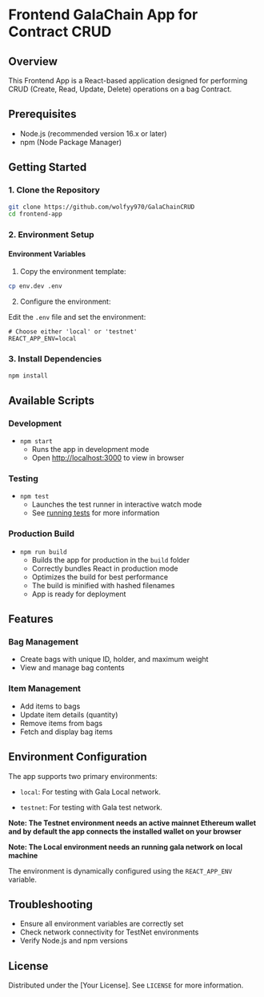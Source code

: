 # Frontend GalaChain App for Contract CRUD

## Overview

This Frontend App is a React-based application designed for performing CRUD (Create, Read, Update, Delete) operations on a bag Contract. 

## Prerequisites

- Node.js (recommended version 16.x or later)
- npm (Node Package Manager)

## Getting Started

### 1. Clone the Repository

```bash
git clone https://github.com/wolfyy970/GalaChainCRUD
cd frontend-app
```

### 2. Environment Setup

#### Environment Variables

1. Copy the environment template:

```bash
cp env.dev .env
```

2. Configure the environment:

Edit the `.env` file and set the environment:

```env
# Choose either 'local' or 'testnet'
REACT_APP_ENV=local
```

### 3. Install Dependencies

```bash
npm install
```

## Available Scripts

### Development

- `npm start`
  - Runs the app in development mode
  - Open [http://localhost:3000](http://localhost:3000) to view in browser
  

### Testing

- `npm test`
  - Launches the test runner in interactive watch mode
  - See [running tests](https://facebook.github.io/create-react-app/docs/running-tests) for more information

### Production Build

- `npm run build`
  - Builds the app for production in the `build` folder
  - Correctly bundles React in production mode
  - Optimizes the build for best performance
  - The build is minified with hashed filenames
  - App is ready for deployment

## Features

### Bag Management
- Create bags with unique ID, holder, and maximum weight
- View and manage bag contents

### Item Management
- Add items to bags
- Update item details (quantity)
- Remove items from bags
- Fetch and display bag items

## Environment Configuration

The app supports two primary environments:
- `local`: For testing with Gala Local network.

- `testnet`: For testing with Gala test network.

**Note: The Testnet environment needs an active mainnet Ethereum wallet and by default the app connects the installed wallet on your browser**

**Note: The Local environment needs an running gala network on local machine**

The environment is dynamically configured using the `REACT_APP_ENV` variable.

 


## Troubleshooting

- Ensure all environment variables are correctly set
- Check network connectivity for TestNet environments
- Verify Node.js and npm versions


## License

Distributed under the [Your License]. See `LICENSE` for more information.

